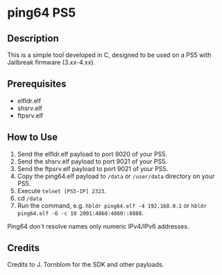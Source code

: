 # ping64 PS5

## Description
This is a simple tool developed in C, designed to be used on a PS5 with Jailbreak firmware (3.xx-4.xx).



## Prerequisites
- elfldr.elf
- shsrv.elf
- ftpsrv.elf


## How to Use
1. Send the elfldr.elf payload to port 9020 of your PS5.
2. Send the shsrv.elf payload to port 9021 of your PS5.
3. Send the ftpsrv.elf payload to port 9021 of your PS5.
4. Copy the ping64.elf payload to `/data` or `/user/data` directory on your PS5.
5. Execute `telnet [PS5-IP] 2323`.
6. cd `/data`
7. Run the command, e.g. `hbldr ping64.elf -4 192.168.0.1` or `hbldr ping64.elf -6 -c 10 2001:4860:4860::8888`.

Ping64 don´t resolve names only numeric IPv4/IPv6 addresses.

## Credits
Credits to J. Tornblom for the SDK and other payloads.
